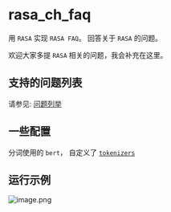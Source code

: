 # rasa_ch_faq
用 `RASA` 实现 `RASA FAQ`。 回答关于 `RASA` 的问题。

欢迎大家多提 `RASA` 相关的问题，我会补充在这里。


## 支持的问题列表
请参见: [问题列举](./data/nlu/rasa_faq.yml)

## 一些配置
分词使用的 `bert`， 自定义了 [`tokenizers`](./piplines/tokenizers.py) 

## 运行示例
![image.png](https://i.loli.net/2021/01/25/WndRk2ahfeI4i38.png)
